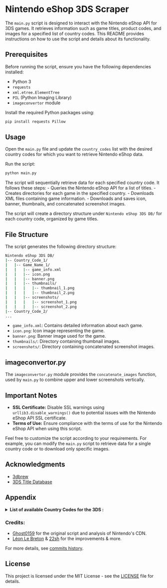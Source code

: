 # Nintendo eShop 3DS Scraper

The `main.py` script is designed to interact with the Nintendo eShop API for 3DS games. It retrieves information such as game titles, product codes, and images for a specified list of country codes. This README provides instructions on how to use the script and details about its functionality.

## Prerequisites

Before running the script, ensure you have the following dependencies installed:

- Python 3
- `requests`
- `xml.etree.ElementTree`
- `PIL` (Python Imaging Library)
- `imageconvertor` module

Install the required Python packages using:

```bash
pip install requests Pillow
```

## Usage
Open the `main.py` file and update the `country_codes` list with the desired country codes for which you want to retrieve Nintendo eShop data.

Run the script:
```bash
python main.py
```
The script will sequentially retrieve data for each specified country code. It follows these steps:
    - Queries the Nintendo eShop API for a list of titles.
    - Creates directories for each game in the specified country.
    - Downloads XML files containing game information.
    - Downloads and saves icon, banner, thumbnails, and concatenated screenshot images.

The script will create a directory structure under `Nintendo eShop 3DS DB/` for each country code, organized by game titles.

## File Structure
The script generates the following directory structure:

```bash
Nintendo eShop 3DS DB/
|-- Country_Code_1/
|   |-- Game_Name_1/
|   |   |-- game_info.xml
|   |   |-- icon.png
|   |   |-- banner.png
|   |   |-- thumbnails/
|   |   |   |-- thumbnail_1.png
|   |   |   |-- thumbnail_2.png
|   |   |-- screenshots/
|   |   |   |-- screenshot_1.png
|   |   |   |-- screenshot_2.png
|-- Country_Code_2/
...
```
- `game_info.xml`: Contains detailed information about each game.
- `icon.png`: Icon image representing the game.
- `banner.png`: Banner image used for the game.
- `thumbnails/`: Directory containing thumbnail images.
- `screenshots/`: Directory containing concatenated screenshot images.

## imageconvertor.py
The `imageconvertor.py` module provides the `concatenate_images` function, used by `main.py` to combine upper and lower screenshots vertically.

## Important Notes
- **SSL Certificate:** Disable SSL warnings using `urllib3.disable_warnings()` due to potential issues with the Nintendo eShop API SSL certificate.
- **Terms of Use:** Ensure compliance with the terms of use for the Nintendo eShop API when using this script.

Feel free to customize the script according to your requirements. For example, you can modify the `main.py` script to retrieve data for a single country code or to download only specific images.

## Acknowledgments
- [3dbrew](https://www.3dbrew.org/wiki/Nintendo_eShop)
- [3DS Title Database](https://hax0kartik.github.io/3dsdb/)

## Appendix
<details>
  <summary><strong>List of available Country Codes for the 3DS :</strong></summary>

- "AD": Andorra
- "AE": United Arab Emirates
- "AG": Antigua and Barbuda
- "AI": Anguilla
- "AL": Albania
- "AN": Netherlands Antilles (Deprecated)
- "AR": Argentina
- "AT": Austria
- "AU": Australia
- "AW": Aruba
- "AZ": Azerbaijan
- "BA": Bosnia and Herzegovina
- "BB": Barbados
- "BE": Belgium
- "BG": Bulgaria
- "BM": Bermuda
- "BO": Bolivia
- "BR": Brazil
- "BS": Bahamas
- "BW": Botswana
- "BZ": Belize
- "CA": Canada
- "CH": Switzerland
- "CL": Chile
- "CN": China
- "CO": Colombia
- "CR": Costa Rica
- "CY": Cyprus
- "CZ": Czech Republic
- "DE": Germany
- "DJ": Djibouti
- "DK": Denmark
- "DM": Dominica
- "DO": Dominican Republic
- "EC": Ecuador
- "EE": Estonia
- "ER": Eritrea
- "ES": Spain
- "FI": Finland
- "FR": France
- "GB": United Kingdom
- "GD": Grenada
- "GF": French Guiana
- "GG": Guernsey
- "GI": Gibraltar
- "GP": Guadeloupe
- "GR": Greece
- "GT": Guatemala
- "GY": Guyana
- "HK": Hong Kong
- "HN": Honduras
- "HR": Croatia
- "HT": Haiti
- "HU": Hungary
- "IE": Ireland
- "IL": Israel
- "IM": Isle of Man
- "IN": India
- "IS": Iceland
- "IT": Italy
- "JE": Jersey
- "JM": Jamaica
- "JP": Japan
- "KN": Saint Kitts and Nevis
- "KR": South Korea
- "KY": Cayman Islands
- "LC": Saint Lucia
- "LI": Liechtenstein
- "LS": Lesotho
- "LT": Lithuania
- "LU": Luxembourg
- "LV": Latvia
- "MC": Monaco
- "ME": Montenegro
- "MK": North Macedonia
- "ML": Mali
- "MQ": Martinique
- "MR": Mauritania
- "MS": Montserrat
- "MT": Malta
- "MX": Mexico
- "MY": Malaysia
- "MZ": Mozambique
- "NA": Namibia
- "NE": Niger
- "NI": Nicaragua
- "NL": Netherlands
- "NO": Norway
- "NZ": New Zealand
- "PA": Panama
- "PE": Peru
- "PL": Poland
- "PT": Portugal
- "PY": Paraguay
- "RO": Romania
- "RS": Serbia
- "RU": Russia
- "SA": Saudi Arabia
- "SD": Sudan
- "SE": Sweden
- "SG": Singapore
- "SI": Slovenia
- "SK": Slovakia
- "SM": San Marino
- "SO": Somalia
- "SR": Suriname
- "SV": El Salvador
- "SZ": Eswatini
- "TC": Turks and Caicos Islands
- "TD": Chad
- "TR": Turkey
- "TT": Trinidad and Tobago
- "TW": Taiwan
- "US": United States
- "UY": Uruguay
- "VA": Vatican City
- "VC": Saint Vincent and the Grenadines
- "VE": Venezuela
- "VG": British Virgin Islands
- "VI": U.S. Virgin Islands
- "ZA": South Africa
- "ZM": Zambia
- "ZW": Zimbabwe
</details>


### Credits:
- [Ghost0159](https://github.com/Ghost0159) for the original script and analysis of Nintendo's CDN.
- [Léon Le Breton](https://github.com/LeonLeBreton) & [22sh](https://twitter.com/0x22sh) for the improvements & more.

For more details, see [commits history](https://github.com/ghost-land/Nintendo-eShop-db/commits/main/script_3ds).


## License
This project is licensed under the MIT License - see the [LICENSE](LICENSE) file for details.
